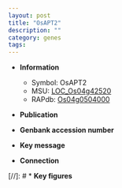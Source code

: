 ```yaml
---
layout: post
title: "OsAPT2"
description: ""
category: genes
tags: 
---
```


* **Information**  
    + Symbol: OsAPT2  
    + MSU: [LOC_Os04g42520](http://rice.uga.edu/cgi-bin/ORF_infopage.cgi?orf=LOC_Os04g42520)  
    + RAPdb: [Os04g0504000](http://rapdb.dna.affrc.go.jp/viewer/gbrowse_details/irgsp1?name=Os04g0504000)  

* **Publication**  

* **Genbank accession number**  

* **Key message**  

* **Connection**  

[//]: # * **Key figures**  



